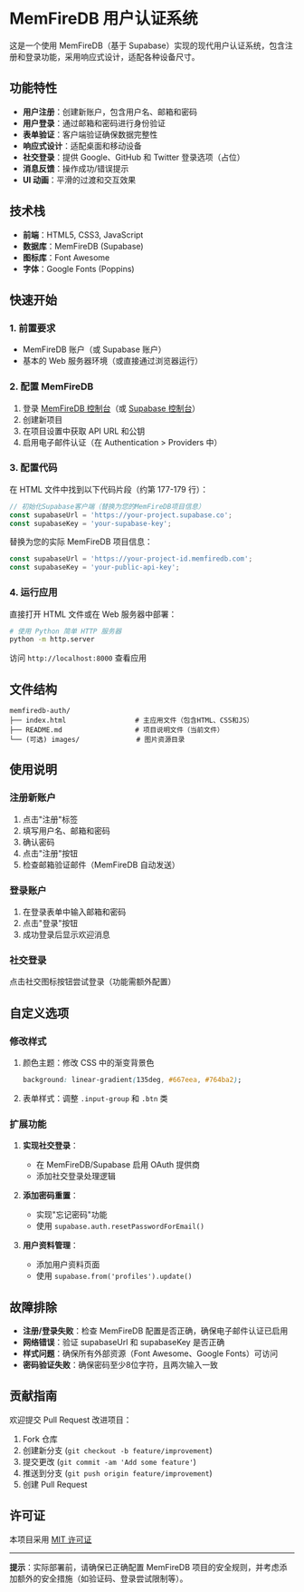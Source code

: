 # MemFireDB 用户认证系统

这是一个使用 MemFireDB（基于 Supabase）实现的现代用户认证系统，包含注册和登录功能，采用响应式设计，适配各种设备尺寸。

## 功能特性

- **用户注册**：创建新账户，包含用户名、邮箱和密码
- **用户登录**：通过邮箱和密码进行身份验证
- **表单验证**：客户端验证确保数据完整性
- **响应式设计**：适配桌面和移动设备
- **社交登录**：提供 Google、GitHub 和 Twitter 登录选项（占位）
- **消息反馈**：操作成功/错误提示
- **UI 动画**：平滑的过渡和交互效果

## 技术栈

- **前端**：HTML5, CSS3, JavaScript
- **数据库**：MemFireDB (Supabase)
- **图标库**：Font Awesome
- **字体**：Google Fonts (Poppins)

## 快速开始

### 1. 前置要求

- MemFireDB 账户（或 Supabase 账户）
- 基本的 Web 服务器环境（或直接通过浏览器运行）

### 2. 配置 MemFireDB

1. 登录 [MemFireDB 控制台](https://cloud.memfiredb.com)（或 [Supabase 控制台](https://supabase.com)）
2. 创建新项目
3. 在项目设置中获取 API URL 和公钥
4. 启用电子邮件认证（在 Authentication > Providers 中）

### 3. 配置代码

在 HTML 文件中找到以下代码片段（约第 177-179 行）：

```javascript
// 初始化Supabase客户端（替换为您的MemFireDB项目信息）
const supabaseUrl = 'https://your-project.supabase.co';
const supabaseKey = 'your-supabase-key';
```

替换为您的实际 MemFireDB 项目信息：

```javascript
const supabaseUrl = 'https://your-project-id.memfiredb.com';
const supabaseKey = 'your-public-api-key';
```

### 4. 运行应用

直接打开 HTML 文件或在 Web 服务器中部署：

```bash
# 使用 Python 简单 HTTP 服务器
python -m http.server
```

访问 `http://localhost:8000` 查看应用

## 文件结构

```
memfiredb-auth/
├── index.html                 # 主应用文件（包含HTML、CSS和JS）
├── README.md                  # 项目说明文件（当前文件）
└── (可选) images/              # 图片资源目录
```

## 使用说明

### 注册新账户

1. 点击"注册"标签
2. 填写用户名、邮箱和密码
3. 确认密码
4. 点击"注册"按钮
5. 检查邮箱验证邮件（MemFireDB 自动发送）

### 登录账户

1. 在登录表单中输入邮箱和密码
2. 点击"登录"按钮
3. 成功登录后显示欢迎消息

### 社交登录

点击社交图标按钮尝试登录（功能需额外配置）

## 自定义选项

### 修改样式

1. 颜色主题：修改 CSS 中的渐变背景色
   ```css
   background: linear-gradient(135deg, #667eea, #764ba2);
   ```

2. 表单样式：调整 `.input-group` 和 `.btn` 类

### 扩展功能

1. **实现社交登录**：
   - 在 MemFireDB/Supabase 启用 OAuth 提供商
   - 添加社交登录处理逻辑

2. **添加密码重置**：
   - 实现"忘记密码"功能
   - 使用 `supabase.auth.resetPasswordForEmail()`

3. **用户资料管理**：
   - 添加用户资料页面
   - 使用 `supabase.from('profiles').update()`

## 故障排除

- **注册/登录失败**：检查 MemFireDB 配置是否正确，确保电子邮件认证已启用
- **网络错误**：验证 supabaseUrl 和 supabaseKey 是否正确
- **样式问题**：确保所有外部资源（Font Awesome、Google Fonts）可访问
- **密码验证失败**：确保密码至少8位字符，且两次输入一致

## 贡献指南

欢迎提交 Pull Request 改进项目：
1. Fork 仓库
2. 创建新分支 (`git checkout -b feature/improvement`)
3. 提交更改 (`git commit -am 'Add some feature'`)
4. 推送到分支 (`git push origin feature/improvement`)
5. 创建 Pull Request

## 许可证

本项目采用 [MIT 许可证](LICENSE)

---

**提示**：实际部署前，请确保已正确配置 MemFireDB 项目的安全规则，并考虑添加额外的安全措施（如验证码、登录尝试限制等）。
